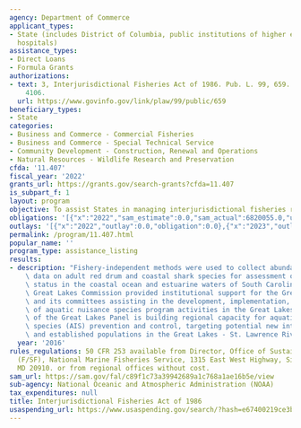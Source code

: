 ```yaml
---
agency: Department of Commerce
applicant_types:
- State (includes District of Columbia, public institutions of higher education and
  hospitals)
assistance_types:
- Direct Loans
- Formula Grants
authorizations:
- text: 3, Interjurisdictional Fisheries Act of 1986. Pub. L. 99, 659. 16 U.S.C. &sect;
    4106.
  url: https://www.govinfo.gov/link/plaw/99/public/659
beneficiary_types:
- State
categories:
- Business and Commerce - Commercial Fisheries
- Business and Commerce - Special Technical Service
- Community Development - Construction, Renewal and Operations
- Natural Resources - Wildlife Research and Preservation
cfda: '11.407'
fiscal_year: '2022'
grants_url: https://grants.gov/search-grants?cfda=11.407
is_subpart_f: 1
layout: program
objective: To assist States in managing interjurisdictional fisheries resources.
obligations: '[{"x":"2022","sam_estimate":0.0,"sam_actual":6820055.0,"usa_spending_actual":6680644.65},{"x":"2023","sam_estimate":4632521.0,"sam_actual":0.0,"usa_spending_actual":4632521.0},{"x":"2024","sam_estimate":5000000.0,"sam_actual":0.0,"usa_spending_actual":6265469.0}]'
outlays: '[{"x":"2022","outlay":0.0,"obligation":0.0},{"x":"2023","outlay":0.0,"obligation":4465777.0},{"x":"2024","outlay":0.0,"obligation":3863048.0}]'
permalink: /program/11.407.html
popular_name: ''
program_type: assistance_listing
results:
- description: "Fishery-independent methods were used to collect abundance and biological\
    \ data on adult red drum and coastal shark species for assessment of their population\
    \ status in the coastal ocean and estuarine waters of South Carolina. \r\nThe\
    \ Great Lakes Commission provided institutional support for the Great Lakes Panel\
    \ and its committees assisting in the development, implementation, and coordination\
    \ of aquatic nuisance species program activities in the Great Lakes. The focus\
    \ of the Great Lakes Panel is building regional capacity for aquatic invasive\
    \ species (AIS) prevention and control, targeting potential new introductions\
    \ and established populations in the Great Lakes - St. Lawrence River ecosystem."
  year: '2016'
rules_regulations: 50 CFR 253 available from Director, Office of Sustainable Fisheries
  (F/SF), National Marine Fisheries Service, 1315 East West Highway, Silver Spring,
  MD 20910. or from regional offices without cost.
sam_url: https://sam.gov/fal/c89f1c73a39942689a1c768a1ae16b5e/view
sub-agency: National Oceanic and Atmospheric Administration (NOAA)
tax_expenditures: null
title: Interjurisdictional Fisheries Act of 1986
usaspending_url: https://www.usaspending.gov/search/?hash=e67400219ce3b2d16b4fc115bcdea24c
---
```

